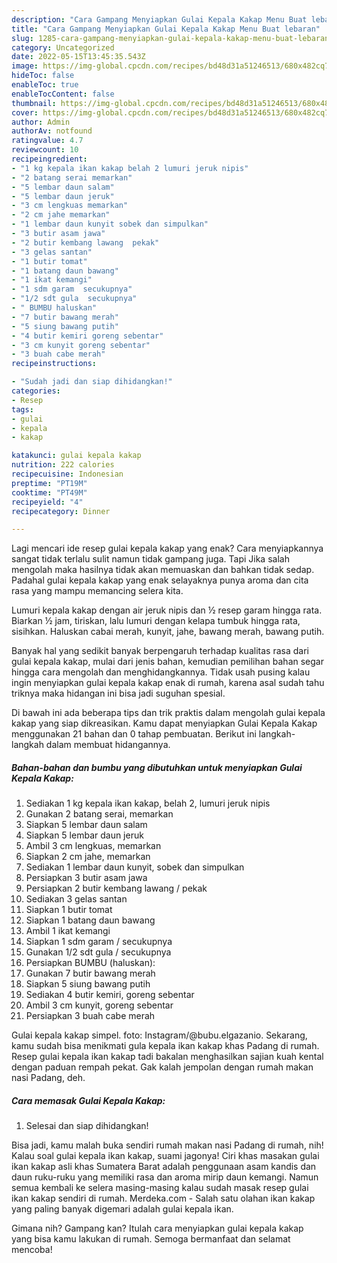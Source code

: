 ```yaml
---
description: "Cara Gampang Menyiapkan Gulai Kepala Kakap Menu Buat lebaran"
title: "Cara Gampang Menyiapkan Gulai Kepala Kakap Menu Buat lebaran"
slug: 1285-cara-gampang-menyiapkan-gulai-kepala-kakap-menu-buat-lebaran
category: Uncategorized
date: 2022-05-15T13:45:35.543Z
image: https://img-global.cpcdn.com/recipes/bd48d31a51246513/680x482cq70/gulai-kepala-kakap-foto-resep-utama.jpg
hideToc: false
enableToc: true
enableTocContent: false
thumbnail: https://img-global.cpcdn.com/recipes/bd48d31a51246513/680x482cq70/gulai-kepala-kakap-foto-resep-utama.jpg
cover: https://img-global.cpcdn.com/recipes/bd48d31a51246513/680x482cq70/gulai-kepala-kakap-foto-resep-utama.jpg
author: Admin
authorAv: notfound
ratingvalue: 4.7
reviewcount: 10
recipeingredient:
- "1 kg kepala ikan kakap belah 2 lumuri jeruk nipis"
- "2 batang serai memarkan"
- "5 lembar daun salam"
- "5 lembar daun jeruk"
- "3 cm lengkuas memarkan"
- "2 cm jahe memarkan"
- "1 lembar daun kunyit sobek dan simpulkan"
- "3 butir asam jawa"
- "2 butir kembang lawang  pekak"
- "3 gelas santan"
- "1 butir tomat"
- "1 batang daun bawang"
- "1 ikat kemangi"
- "1 sdm garam  secukupnya"
- "1/2 sdt gula  secukupnya"
- " BUMBU haluskan"
- "7 butir bawang merah"
- "5 siung bawang putih"
- "4 butir kemiri goreng sebentar"
- "3 cm kunyit goreng sebentar"
- "3 buah cabe merah"
recipeinstructions:

- "Sudah jadi dan siap dihidangkan!"
categories:
- Resep
tags:
- gulai
- kepala
- kakap

katakunci: gulai kepala kakap 
nutrition: 222 calories
recipecuisine: Indonesian
preptime: "PT19M"
cooktime: "PT49M"
recipeyield: "4"
recipecategory: Dinner

---
```



Lagi mencari ide resep gulai kepala kakap yang enak? Cara menyiapkannya sangat tidak terlalu sulit namun tidak gampang juga. Tapi Jika salah mengolah maka hasilnya tidak akan memuaskan dan bahkan tidak sedap. Padahal gulai kepala kakap yang enak selayaknya punya aroma dan cita rasa yang mampu memancing selera kita.


Lumuri kepala kakap dengan air jeruk nipis dan ½ resep garam hingga rata. Biarkan ½ jam, tiriskan, lalu lumuri dengan kelapa tumbuk hingga rata, sisihkan. Haluskan cabai merah, kunyit, jahe, bawang merah, bawang putih.

Banyak hal yang sedikit banyak berpengaruh terhadap kualitas rasa dari gulai kepala kakap, mulai dari jenis bahan, kemudian pemilihan bahan segar hingga cara mengolah dan menghidangkannya. Tidak usah pusing kalau ingin menyiapkan gulai kepala kakap enak di rumah, karena asal sudah tahu triknya maka hidangan ini bisa jadi suguhan spesial.


Di bawah ini ada beberapa tips dan trik praktis dalam mengolah gulai kepala kakap yang siap dikreasikan. Kamu dapat menyiapkan Gulai Kepala Kakap menggunakan 21 bahan dan 0 tahap pembuatan. Berikut ini langkah-langkah dalam membuat hidangannya.

<!--inarticleads1-->

##### Bahan-bahan dan bumbu yang dibutuhkan untuk menyiapkan Gulai Kepala Kakap:

1. Sediakan 1 kg kepala ikan kakap, belah 2, lumuri jeruk nipis
1. Gunakan 2 batang serai, memarkan
1. Siapkan 5 lembar daun salam
1. Siapkan 5 lembar daun jeruk
1. Ambil 3 cm lengkuas, memarkan
1. Siapkan 2 cm jahe, memarkan
1. Sediakan 1 lembar daun kunyit, sobek dan simpulkan
1. Persiapkan 3 butir asam jawa
1. Persiapkan 2 butir kembang lawang / pekak
1. Sediakan 3 gelas santan
1. Siapkan 1 butir tomat
1. Siapkan 1 batang daun bawang
1. Ambil 1 ikat kemangi
1. Siapkan 1 sdm garam / secukupnya
1. Gunakan 1/2 sdt gula / secukupnya
1. Persiapkan  BUMBU (haluskan):
1. Gunakan 7 butir bawang merah
1. Siapkan 5 siung bawang putih
1. Sediakan 4 butir kemiri, goreng sebentar
1. Ambil 3 cm kunyit, goreng sebentar
1. Persiapkan 3 buah cabe merah


Gulai kepala kakap simpel. foto: Instagram/@bubu.elgazanio. Sekarang, kamu sudah bisa menikmati gula kepala ikan kakap khas Padang di rumah. Resep gulai kepala ikan kakap tadi bakalan menghasilkan sajian kuah kental dengan paduan rempah pekat. Gak kalah jempolan dengan rumah makan nasi Padang, deh. 

<!--inarticleads2-->

##### Cara memasak Gulai Kepala Kakap:


1. Selesai dan siap dihidangkan!

Bisa jadi, kamu malah buka sendiri rumah makan nasi Padang di rumah, nih! Kalau soal gulai kepala ikan kakap, suami jagonya! Ciri khas masakan gulai ikan kakap asli khas Sumatera Barat adalah penggunaan asam kandis dan daun ruku-ruku yang memiliki rasa dan aroma mirip daun kemangi. Namun semua kembali ke selera masing-masing kalau sudah masak resep gulai ikan kakap sendiri di rumah. Merdeka.com - Salah satu olahan ikan kakap yang paling banyak digemari adalah gulai kepala ikan. 

Gimana nih? Gampang kan? Itulah cara menyiapkan gulai kepala kakap yang bisa kamu lakukan di rumah. Semoga bermanfaat dan selamat mencoba!

